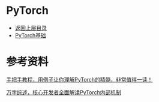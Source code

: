 # PyTorch

* [返回上层目录](../coding.md)
* [PyTorch基础](basis/basis.md)




# 参考资料



[手把手教程，用例子让你理解PyTorch的精髓，非常值得一读！](https://mp.weixin.qq.com/s/mGLFBEJWVG-ucxdNnN_aig)

[万字综述，核心开发者全面解读PyTorch内部机制](https://mp.weixin.qq.com/s/8J-vsOukt7xwWQFtwnSnWw)



